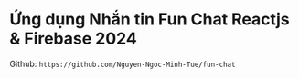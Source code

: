 # Ứng dụng Nhắn tin Fun Chat Reactjs & Firebase 2024

Github: `https://github.com/Nguyen-Ngoc-Minh-Tue/fun-chat`
